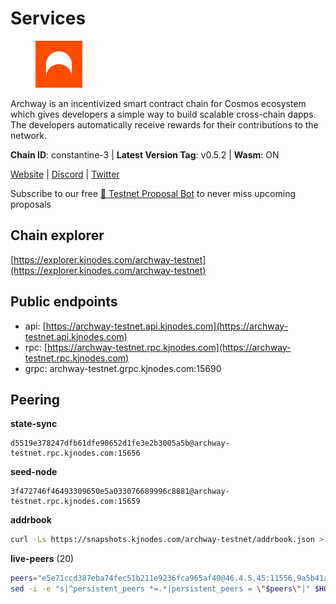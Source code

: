 # Services

<figure><img src="https://raw.githubusercontent.com/kj89/cosmos-images/main/logos/archway.png" alt=""><figcaption></figcaption></figure>

Archway is an incentivized smart contract chain for Cosmos  ecosystem which gives developers a simple way to build  scalable cross-chain dapps. The developers automatically  receive rewards for their contributions to the network.

**Chain ID**: constantine-3 | **Latest Version Tag**: v0.5.2 | **Wasm**: ON

[Website](https://archway.io) | [Discord](https://discord.gg/archwayhq) | [Twitter](https://twitter.com/archwayhq)



Subscribe to our free [🤖 Testnet Proposal Bot](https://t.me/kjnodes_testnet_proposal_bot) to never miss upcoming proposals


## Chain explorer
[https://explorer.kjnodes.com/archway-testnet](https://explorer.kjnodes.com/archway-testnet)

## Public endpoints

* api: [https://archway-testnet.api.kjnodes.com](https://archway-testnet.api.kjnodes.com)
* rpc: [https://archway-testnet.rpc.kjnodes.com](https://archway-testnet.rpc.kjnodes.com)
* grpc: archway-testnet.grpc.kjnodes.com:15690

## Peering

**state-sync**

```text
d5519e378247dfb61dfe90652d1fe3e2b3005a5b@archway-testnet.rpc.kjnodes.com:15656
```

**seed-node**

```text
3f472746f46493309650e5a033076689996c8881@archway-testnet.rpc.kjnodes.com:15659
```

**addrbook**
```bash
curl -Ls https://snapshots.kjnodes.com/archway-testnet/addrbook.json > $HOME/.archway/config/addrbook.json
```

**live-peers** (20)
```bash
peers="e5e71ccd387eba74fec51b211e9236fca965af40@46.4.5.45:11556,9a5b41ac06b3c131ca6e4959a465d6bc0d103e66@88.198.52.46:11556,da7d8ff27d6aa891f54f0a6647dc0bd5ae1e7b49@116.203.35.46:46656,d5519e378247dfb61dfe90652d1fe3e2b3005a5b@65.109.68.190:15656,900950a031cb758b761198e52b07fcc17616bd76@65.21.200.54:40656,1413664d3cfa37c2d661f740b2b47105433f3872@65.21.139.155:34656,8b96338b18c1e4a76a119fe0812c131a4e2cc96a@65.109.70.45:20656,6450606f42fce151ca3897d28ff81a908710f9ff@77.120.115.149:26656,3320a6e7d7f1480e832d74d5ada53d8e275458bb@65.108.238.61:24656,b7084c40af131f24ab7e449a9844e0f56c94fa41@51.91.30.173:4000,874f0042c20d3808eccb86b523fffe42903034b8@95.217.144.107:11556,2854e7247155c5c0c418de40ed168850b4c73c60@85.232.252.19:26156,5c2a752c9b1952dbed075c56c600c3a79b58c395@195.3.220.140:26946,e40e240706e5c551de40fefab1ad9fbf4a4bec23@141.94.73.39:42656,958d9056c6173edb4714b6468bda509e97d0c80c@65.108.231.124:45656,c56bad24170d2a7fa4b6316cc08b2432cc0b0db1@5.78.80.25:26656,c8171d5b90ea72992408f8cfcd3893256d22aabc@65.109.94.221:40656,2a468911e735b2dfc41e6ea4250dddf8ea1ac561@65.108.13.154:31656,82915357a11d63b37fe77c8e91e2bdfe0a94058f@5.78.96.211:26656,9aa8a73ea9364aa3cf7806d4dd25b6aed88d8152@190.2.136.144:11756"
sed -i -e "s|^persistent_peers *=.*|persistent_peers = \"$peers\"|" $HOME/.archway/config/config.toml
```
